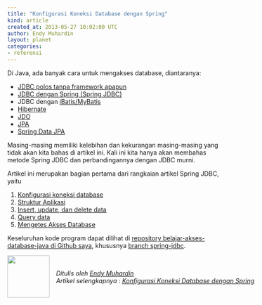 ```yaml
---
title: "Konfigurasi Koneksi Database dengan Spring"
kind: article
created_at: 2013-05-27 10:02:00 UTC
author: Endy Muhardin
layout: planet
categories:
- referensi
---
```

<p>Di Java, ada banyak cara untuk mengakses database, diantaranya:</p>

<ul>
<li><a href="http://docs.oracle.com/javase/tutorial/jdbc/">JDBC polos tanpa framework apapun</a></li>
<li><a href="http://static.springsource.org/spring/docs/3.2.x/spring-framework-reference/html/jdbc.html">JDBC dengan Spring (Spring JDBC)</a></li>
<li>JDBC dengan <a href="http://blog.mybatis.org/">iBatis/MyBatis</a></li>
<li><a href="http://docs.jboss.org/hibernate/orm/4.2/manual/en-US/html/">Hibernate</a></li>
<li><a href="http://www.datanucleus.org/products/datanucleus/jdo/guides/tutorial_rdbms.html">JDO</a></li>
<li><a href="http://docs.oracle.com/javaee/6/tutorial/doc/bnbpz.html">JPA</a></li>
<li><a href="http://www.springsource.org/spring-data/jpa">Spring Data JPA</a></li>
</ul>


<p>Masing-masing memiliki kelebihan dan kekurangan masing-masing yang tidak akan kita bahas di artikel ini.
Kali ini kita hanya akan membahas metode Spring JDBC dan perbandingannya dengan JDBC murni.</p>

<p>Artikel ini merupakan bagian pertama dari rangkaian artikel Spring JDBC, yaitu</p>

<ol>
<li><a href="http://software.endy.muhardin.com/java/konfigurasi-koneksi-database-dengan-spring/">Konfigurasi koneksi database</a></li>
<li><a href="http://software.endy.muhardin.com/java/struktur-aplikasi-java-dengan-spring-dan-maven/">Struktur Aplikasi</a></li>
<li><a href="http://software.endy.muhardin.com/java/insert-update-delete-dengan-spring-jdbc/">Insert, update, dan delete data</a></li>
<li><a href="http://software.endy.muhardin.com/java/query-dengan-spring-jdbc/">Query data</a></li>
<li><a href="http://software.endy.muhardin.com/java/mengetes-akses-database/">Mengetes Akses Database</a></li>
</ol>


<p>Keseluruhan kode program dapat dilihat di <a href="https://github.com/endymuhardin/belajar-akses-database-java">repository belajar-akses-database-java di Github saya</a>, khususnya <a href="https://github.com/endymuhardin/belajar-akses-database-java/tree/spring-jdbc">branch spring-jdbc</a>.</p>


<div class="author">
  <img src="http://www.gravatar.com/avatar/31694bbf42349c6b6adfe893bb1e19d8.png" style="width: 96px; height: 96;">
  <span style="position: absolute; padding: 32px 15px;">
    <i>Ditulis oleh <a href="http://twitter.com/endymuhardin">Endy Muhardin</a> <br> 
    Artikel selengkapnya : <a href="http://software.endy.muhardin.com/java/konfigurasi-koneksi-database-dengan-spring/">Konfigurasi Koneksi Database dengan Spring</a></i>
  </span>
</div>
